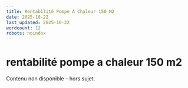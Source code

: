 ```yaml
---
title: Rentabilité Pompe A Chaleur 150 M2
date: 2025-10-22
last_updated: 2025-10-22
wordcount: 12
robots: noindex
---
```


# rentabilité pompe a chaleur 150 m2

Contenu non disponible – hors sujet.
